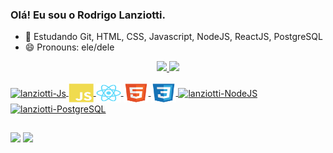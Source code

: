 ### Olá! Eu sou o Rodrigo Lanziotti.

- 🌱 Estudando Git, HTML, CSS, Javascript, NodeJS, ReactJS, PostgreSQL
- 😄 Pronouns: ele/dele

<div align="center">
  <a href="https://github.com/lanziotti">
  <img height="180em" src="https://github-readme-stats.vercel.app/api?username=lanziotti&show_icons=true&theme=dark&include_all_commits=true&count_private=true"/>
  <img height="180em" src="https://github-readme-stats.vercel.app/api/top-langs/?username=lanziotti&layout=compact&langs_count=7&theme=dark"/>
</div>

<div style="display: inline_block"><br>
  <img align="center" alt="lanziotti-Js" height="30" width="40" src="https://cdn.jsdelivr.net/gh/devicons/devicon/icons/git/git-original.svg"">
  <img align="center" alt="lanziotti-Js" height="30" width="40" src="https://raw.githubusercontent.com/devicons/devicon/master/icons/javascript/javascript-plain.svg">
  <img align="center" alt="lanziotti-React" height="30" width="40" src="https://raw.githubusercontent.com/devicons/devicon/master/icons/react/react-original.svg">
  <img align="center" alt="lanziotti-HTML" height="30" width="40" src="https://raw.githubusercontent.com/devicons/devicon/master/icons/html5/html5-original.svg">
  <img align="center" alt="lanziotti-CSS" height="30" width="40" src="https://raw.githubusercontent.com/devicons/devicon/master/icons/css3/css3-original.svg">
  <img align="center" alt="lanziotti-NodeJS" height="30" width="40" src="https://cdn.jsdelivr.net/gh/devicons/devicon/icons/nodejs/nodejs-original.svg">
  <img align="center" alt="lanziotti-PostgreSQL" height="30" width="40" src="https://cdn.jsdelivr.net/gh/devicons/devicon/icons/postgresql/postgresql-original.svg">
</div>

 ##
 
 <div> 
  <a href="https://instagram.com/rodrigolanziotti" target="_blank"><img src="https://img.shields.io/badge/-Instagram-%23E4405F?style=for-the-badge&logo=instagram&logoColor=white" target="_blank"></a>
  <a href="https://www.linkedin.com/in/rodrigo-lanziotti-16a64966" target="_blank"><img src="https://img.shields.io/badge/-LinkedIn-%230077B5?style=for-the-badge&logo=linkedin&logoColor=white" target="_blank"></a> 
</div>
